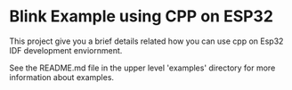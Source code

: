 # Blink Example using CPP on ESP32

This project give you a brief details related how you can use cpp on Esp32 IDF development enviornment.

See the README.md file in the upper level 'examples' directory for more information about examples.
